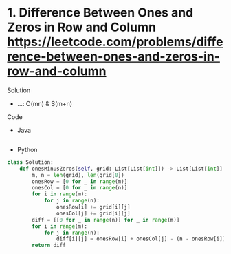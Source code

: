 # 1. Difference Between Ones and Zeros in Row and Column https://leetcode.com/problems/difference-between-ones-and-zeros-in-row-and-column

Solution

- ...: O(mn) & S(m+n)

Code

- Java

```java

```

- Python

```python
class Solution:
    def onesMinusZeros(self, grid: List[List[int]]) -> List[List[int]]:
        m, n = len(grid), len(grid[0])
        onesRow = [0 for _ in range(m)]
        onesCol = [0 for _ in range(n)]
        for i in range(m):
            for j in range(n):
                onesRow[i] += grid[i][j]
                onesCol[j] += grid[i][j]
        diff = [[0 for _ in range(n)] for _ in range(m)]
        for i in range(m):
            for j in range(n):
                diff[i][j] = onesRow[i] + onesCol[j] - (n - onesRow[i]) - (m - onesCol[j])
        return diff
```
